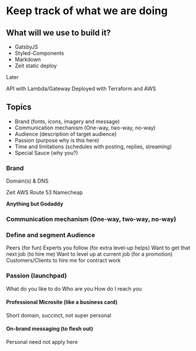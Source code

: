 # Keep track of what we are doing

## What will we use to build it?

- GatsbyJS
- Styled-Components
- Markdown
- Zeit static deploy

Later

API with Lambda/Gateway
Deployed with Terraform and AWS

## Topics

- Brand (fonts, icons, imagery and message)
- Communication mechanism (One-way, two-way, no-way)
- Audience (description of target audience)
- Passion (purpose why is this here)
- Time and limitations (schedules with posting, replies, streaming)
- Special Sauce (why you?)

### Brand

Domain(s) & DNS

Zeit
AWS Route 53
Namecheap

**Anything but Godaddy**

### Communication mechanism (One-way, two-way, no-way)


### Define and segment Audience

Peers (for fun)
Experts you follow (for extra level-up helps)
Want to get that next job (to hire me)
Want to level up at current job (for a promotion)
Customers/Clients to hire me for contract work

### Passion (launchpad)

What do you like to do
Who are you
How do I reach you

#### Professional Microsite (like a business card)

Short domain, succinct, not super personal

#### On-brand messaging (to flesh out)

Personal need not apply here




